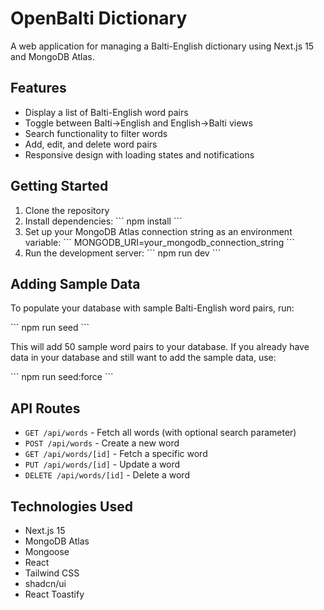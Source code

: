 # OpenBalti Dictionary

A web application for managing a Balti-English dictionary using Next.js 15 and MongoDB Atlas.

## Features

- Display a list of Balti-English word pairs
- Toggle between Balti→English and English→Balti views
- Search functionality to filter words
- Add, edit, and delete word pairs
- Responsive design with loading states and notifications

## Getting Started

1. Clone the repository
2. Install dependencies:
   \`\`\`
   npm install
   \`\`\`
3. Set up your MongoDB Atlas connection string as an environment variable:
   \`\`\`
   MONGODB_URI=your_mongodb_connection_string
   \`\`\`
4. Run the development server:
   \`\`\`
   npm run dev
   \`\`\`

## Adding Sample Data

To populate your database with sample Balti-English word pairs, run:

\`\`\`
npm run seed
\`\`\`

This will add 50 sample word pairs to your database. If you already have data in your database and still want to add the sample data, use:

\`\`\`
npm run seed:force
\`\`\`

## API Routes

- `GET /api/words` - Fetch all words (with optional search parameter)
- `POST /api/words` - Create a new word
- `GET /api/words/[id]` - Fetch a specific word
- `PUT /api/words/[id]` - Update a word
- `DELETE /api/words/[id]` - Delete a word

## Technologies Used

- Next.js 15
- MongoDB Atlas
- Mongoose
- React
- Tailwind CSS
- shadcn/ui
- React Toastify
